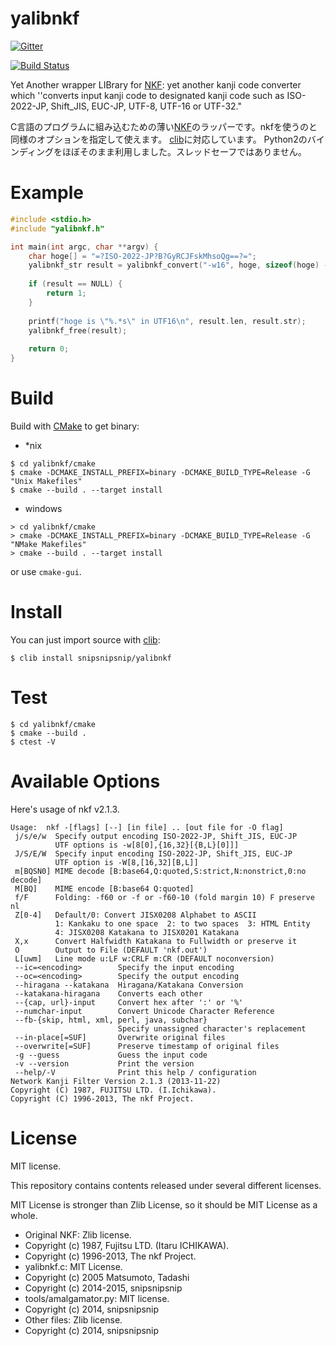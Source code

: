 yalibnkf
========

[![Gitter](https://badges.gitter.im/Join%20Chat.svg)](https://gitter.im/snipsnipsnip/yalibnkf?utm_source=badge&utm_medium=badge&utm_campaign=pr-badge&utm_content=badge)

[![Build Status](https://travis-ci.org/snipsnipsnip/yalibnkf.svg?branch=master)](https://travis-ci.org/snipsnipsnip/yalibnkf)

Yet Another wrapper LIBrary for [NKF]( http://sourceforge.jp/projects/nkf/ ): yet another kanji code converter which ''converts input kanji code to designated kanji code such as ISO-2022-JP, Shift_JIS, EUC-JP, UTF-8, UTF-16 or UTF-32."

C言語のプログラムに組み込むための薄い[NKF]( http://sourceforge.jp/projects/nkf/ )のラッパーです。nkfを使うのと同様のオプションを指定して使えます。
[clib]( https://github.com/clibs/clib/ )に対応しています。
Python2のバインディングをほぼそのまま利用しました。スレッドセーフではありません。

Example
=======

```c
#include <stdio.h>
#include "yalibnkf.h"

int main(int argc, char **argv) {
    char hoge[] = "=?ISO-2022-JP?B?GyRCJFskMhsoQg==?=";
    yalibnkf_str result = yalibnkf_convert("-w16", hoge, sizeof(hoge) - 1);
    
    if (result == NULL) {
        return 1;
    }
    
    printf("hoge is \"%.*s\" in UTF16\n", result.len, result.str);
    yalibnkf_free(result);
    
    return 0;
}
```

Build
=====

Build with [CMake]( http://cmake.org/ ) to get binary:

* \*nix

```console
$ cd yalibnkf/cmake
$ cmake -DCMAKE_INSTALL_PREFIX=binary -DCMAKE_BUILD_TYPE=Release -G "Unix Makefiles"
$ cmake --build . --target install
```

* windows

```console
> cd yalibnkf/cmake
> cmake -DCMAKE_INSTALL_PREFIX=binary -DCMAKE_BUILD_TYPE=Release -G "NMake Makefiles"
> cmake --build . --target install
```

or use `cmake-gui`.

Install
=======

You can just import source with [clib]( https://github.com/clibs/clib ):

```console
$ clib install snipsnipsnip/yalibnkf
```

Test
====

```console
$ cd yalibnkf/cmake
$ cmake --build .
$ ctest -V
```

Available Options
=======

Here's usage of nkf v2.1.3.

```
Usage:  nkf -[flags] [--] [in file] .. [out file for -O flag]
 j/s/e/w  Specify output encoding ISO-2022-JP, Shift_JIS, EUC-JP
          UTF options is -w[8[0],{16,32}[{B,L}[0]]]
 J/S/E/W  Specify input encoding ISO-2022-JP, Shift_JIS, EUC-JP
          UTF option is -W[8,[16,32][B,L]]
 m[BQSN0] MIME decode [B:base64,Q:quoted,S:strict,N:nonstrict,0:no decode]
 M[BQ]    MIME encode [B:base64 Q:quoted]
 f/F      Folding: -f60 or -f or -f60-10 (fold margin 10) F preserve nl
 Z[0-4]   Default/0: Convert JISX0208 Alphabet to ASCII
          1: Kankaku to one space  2: to two spaces  3: HTML Entity
          4: JISX0208 Katakana to JISX0201 Katakana
 X,x      Convert Halfwidth Katakana to Fullwidth or preserve it
 O        Output to File (DEFAULT 'nkf.out')
 L[uwm]   Line mode u:LF w:CRLF m:CR (DEFAULT noconversion)
 --ic=<encoding>        Specify the input encoding
 --oc=<encoding>        Specify the output encoding
 --hiragana --katakana  Hiragana/Katakana Conversion
 --katakana-hiragana    Converts each other
 --{cap, url}-input     Convert hex after ':' or '%'
 --numchar-input        Convert Unicode Character Reference
 --fb-{skip, html, xml, perl, java, subchar}
                        Specify unassigned character's replacement
 --in-place[=SUF]       Overwrite original files
 --overwrite[=SUF]      Preserve timestamp of original files
 -g --guess             Guess the input code
 -v --version           Print the version
 --help/-V              Print this help / configuration
Network Kanji Filter Version 2.1.3 (2013-11-22)
Copyright (C) 1987, FUJITSU LTD. (I.Ichikawa).
Copyright (C) 1996-2013, The nkf Project.
```

License
=======

MIT license.

This repository contains contents released under several different licenses.

MIT License is stronger than Zlib License, so it should be MIT License as a whole.

* Original NKF: Zlib license.
 * Copyright (c) 1987, Fujitsu LTD. (Itaru ICHIKAWA).
 * Copyright (c) 1996-2013, The nkf Project.
* yalibnkf.c: MIT License.
 * Copyright (c) 2005 Matsumoto, Tadashi
 * Copyright (c) 2014-2015, snipsnipsnip
* tools/amalgamator.py: MIT license.
 * Copyright (c) 2014, snipsnipsnip
* Other files: Zlib license.
 * Copyright (c) 2014, snipsnipsnip
